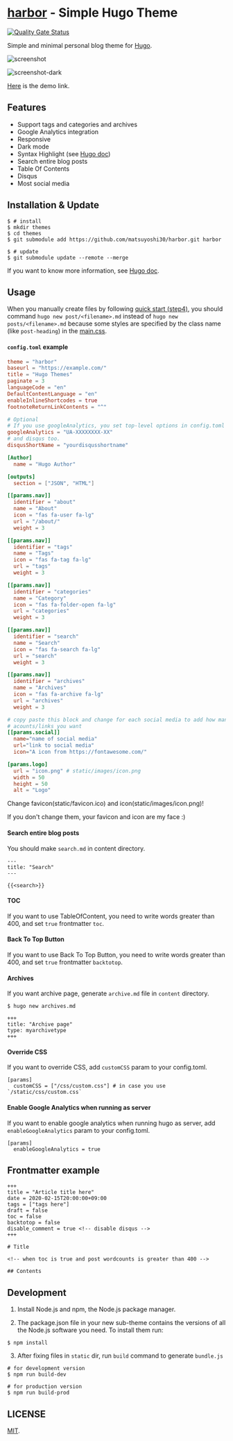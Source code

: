 # [harbor](https://themes.gohugo.io/harbor/) - Simple Hugo Theme

[![Quality Gate Status](https://sonarcloud.io/api/project_badges/measure?project=matsuyoshi30_harbor&metric=alert_status)](https://sonarcloud.io/dashboard?id=matsuyoshi30_harbor)

Simple and minimal personal blog theme for [Hugo](https://gohugo.io/).

![screenshot](https://user-images.githubusercontent.com/16238709/77252732-3698c880-6c99-11ea-9def-15a5f9b918bc.png)

![screenshot-dark](https://user-images.githubusercontent.com/16238709/77252745-529c6a00-6c99-11ea-95f6-2df83dfff35e.png)

[Here](https://themes.gohugo.io/theme/harbor/) is the demo link.

## Features

- Support tags and categories and archives
- Google Analytics integration
- Responsive
- Dark mode
- Syntax Highlight (see [Hugo doc](https://gohugo.io/content-management/syntax-highlighting/))
- Search entire blog posts
- Table Of Contents
- Disqus
- Most social media

## Installation & Update

```
$ # install
$ mkdir themes
$ cd themes
$ git submodule add https://github.com/matsuyoshi30/harbor.git harbor

$ # update
$ git submodule update --remote --merge
```

If you want to know more information, see [Hugo doc](https://gohugo.io/themes/installing/).

## Usage

When you manually create files by following [quick start (step4)](https://gohugo.io/getting-started/quick-start/#step-4-add-some-content), you should command `hugo new post/<filename>.md` instead of `hugo new posts/<filename>.md` because some styles are specified by the class name (like `post-heading`) in the [main.css](./static/css/main.css).

#### `config.toml` example

```toml
theme = "harbor"
baseurl = "https://example.com/"
title = "Hugo Themes"
paginate = 3
languageCode = "en"
DefaultContentLanguage = "en"
enableInlineShortcodes = true
footnoteReturnLinkContents = "^"

# Optional
# If you use googleAnalytics, you set top-level options in config.toml to the beginning of the config file like other top-level options.
googleAnalytics = "UA-XXXXXXXX-XX"
# and disqus too.
disqusShortName = "yourdisqusshortname"

[Author]
  name = "Hugo Author"

[outputs]
  section = ["JSON", "HTML"]

[[params.nav]]
  identifier = "about"
  name = "About"
  icon = "fas fa-user fa-lg"
  url = "/about/"
  weight = 3

[[params.nav]]
  identifier = "tags"
  name = "Tags"
  icon = "fas fa-tag fa-lg"
  url = "tags"
  weight = 3

[[params.nav]]
  identifier = "categories"
  name = "Category"
  icon = "fas fa-folder-open fa-lg"
  url = "categories"
  weight = 3

[[params.nav]]
  identifier = "search"
  name = "Search"
  icon = "fas fa-search fa-lg"
  url = "search"
  weight = 3

[[params.nav]]
  identifier = "archives"
  name = "Archives"
  icon = "fas fa-archive fa-lg"
  url = "archives"
  weight = 3

# copy paste this block and change for each social media to add how many ever social media
# acounts/links you want
[[params.social]]
  name="name of social media"
  url="link to social media"
  icon="A icon from https://fontawesome.com/"

[params.logo]
  url = "icon.png" # static/images/icon.png
  width = 50
  height = 50
  alt = "Logo"
```

Change favicon(static/favicon.ico) and icon(static/images/icon.png)!

If you don't change them, your favicon and icon are my face :)

#### Search entire blog posts

You should make ```search.md``` in content directory.

```
---
title: "Search"
---

{{<search>}}
```

#### TOC

If you want to use TableOfContent, you need to write words greater than 400, and set `true` frontmatter `toc`.

#### Back To Top Button

If you want to use Back To Top Button, you need to write words greater than 400, and set `true` frontmatter `backtotop`.

#### Archives

If you want archive page, generate `archive.md` file in `content` directory.

```
$ hugo new archives.md
```

```
+++
title: "Archive page"
type: myarchivetype
+++
```

#### Override CSS

If you want to override CSS, add `customCSS` param to your config.toml.

```
[params]
  customCSS = ["/css/custom.css"] # in case you use `/static/css/custom.css`
```

#### Enable Google Analytics when running as server

If you want to enable google analytics when running hugo as server, add `enableGoogleAnalytics` param to your config.toml.

```
[params]
  enableGoogleAnalytics = true
```

## Frontmatter example

```
+++
title = "Article title here"
date = 2020-02-15T20:00:00+09:00
tags = ["tags here"]
draft = false
toc = false
backtotop = false
disable_comment = true <!-- disable disqus -->
+++

# Title

<!-- when toc is true and post wordcounts is greater than 400 -->

## Contents
```

## Development

1. Install Node.js and npm, the Node.js package manager.

2. The package.json file in your new sub-theme contains the versions of all the Node.js software you need.
  To install them run:

```
$ npm install
```

3. After fixing files in `static` dir, run `build` command to generate `bundle.js`

```
# for development version
$ npm run build-dev

# for production version
$ npm run build-prod
```

## LICENSE

[MIT](./LICENSE).
